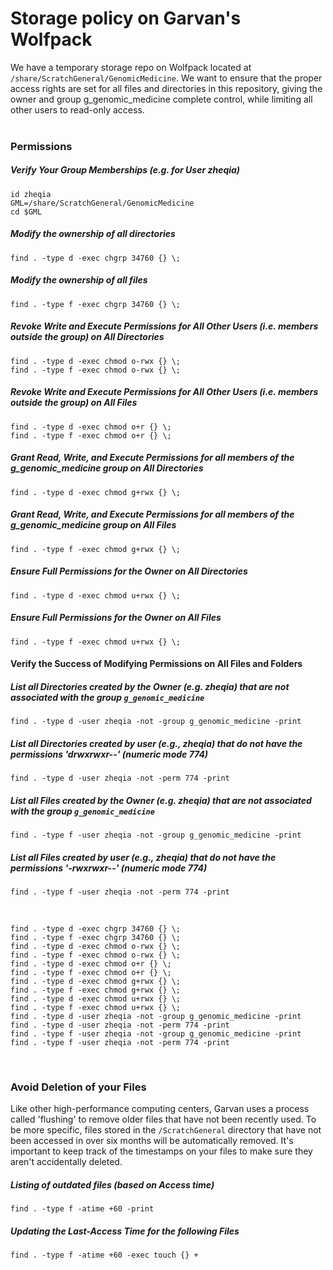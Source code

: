 # Storage policy on Garvan's Wolfpack

We have a temporary storage repo on Wolfpack located at `/share/ScratchGeneral/GenomicMedicine`. We want to ensure that the proper access rights are set for all files and directories in this repository, giving the owner and group g_genomic_medicine complete control, while limiting all other users to read-only access.
<br><br>

### Permissions

##### Verify Your Group Memberships (e.g. for User zheqia)
```
id zheqia
GML=/share/ScratchGeneral/GenomicMedicine
cd $GML
```

##### Modify the ownership of all directories
`find . -type d -exec chgrp 34760 {} \;`       
##### Modify the ownership of all files
`find . -type f -exec chgrp 34760 {} \;`

##### Revoke Write and Execute Permissions for All Other Users (i.e. members outside the group) on All Directories
`find . -type d -exec chmod o-rwx {} \;`     
`find . -type f -exec chmod o-rwx {} \;`       
##### Revoke Write and Execute Permissions for All Other Users (i.e. members outside the group) on All Files
`find . -type d -exec chmod o+r {} \;`      
`find . -type f -exec chmod o+r {} \;`      

##### Grant Read, Write, and Execute Permissions for all members of the g_genomic_medicine group on All Directories
`find . -type d -exec chmod g+rwx {} \;`
##### Grant Read, Write, and Execute Permissions for all members of the g_genomic_medicine group on All Files
`find . -type f -exec chmod g+rwx {} \;`

##### Ensure Full Permissions for the Owner on All Directories
`find . -type d -exec chmod u+rwx {} \;`
##### Ensure Full Permissions for the Owner on All Files
`find . -type f -exec chmod u+rwx {} \;`

#### Verify the Success of Modifying Permissions on All Files and Folders

##### List all Directories created by the Owner (e.g. zheqia) that are not associated with the group `g_genomic_medicine`
`find . -type d -user zheqia -not -group g_genomic_medicine -print`
##### List all Directories created by user (e.g., zheqia) that do not have the permissions 'drwxrwxr--' (numeric mode 774) 
`find . -type d -user zheqia -not -perm 774 -print`

##### List all Files created by the Owner (e.g. zheqia) that are not associated with the group `g_genomic_medicine`
`find . -type f -user zheqia -not -group g_genomic_medicine -print`
##### List all Files created by user (e.g., zheqia) that do not have the permissions '-rwxrwxr--' (numeric mode 774) 
`find . -type f -user zheqia -not -perm 774 -print`

<br>

```
find . -type d -exec chgrp 34760 {} \;
find . -type f -exec chgrp 34760 {} \;
find . -type d -exec chmod o-rwx {} \;
find . -type f -exec chmod o-rwx {} \;
find . -type d -exec chmod o+r {} \;
find . -type f -exec chmod o+r {} \;
find . -type d -exec chmod g+rwx {} \;
find . -type f -exec chmod g+rwx {} \;
find . -type d -exec chmod u+rwx {} \;
find . -type f -exec chmod u+rwx {} \;
find . -type d -user zheqia -not -group g_genomic_medicine -print
find . -type d -user zheqia -not -perm 774 -print
find . -type f -user zheqia -not -group g_genomic_medicine -print
find . -type f -user zheqia -not -perm 774 -print
```
<br>


### Avoid Deletion of your Files
Like other high-performance computing centers, Garvan uses a process called 'flushing' to remove older files that have not been recently used. To be more specific, files stored in the `/ScratchGeneral` directory that have not been accessed in over six months will be automatically removed. It's important to keep track of the timestamps on your files to make sure they aren't accidentally deleted.
<br>

##### Listing of outdated files (based on Access time)
`find . -type f -atime +60 -print`
##### Updating the Last-Access Time for the following Files
`find . -type f -atime +60 -exec touch {} +`
 
